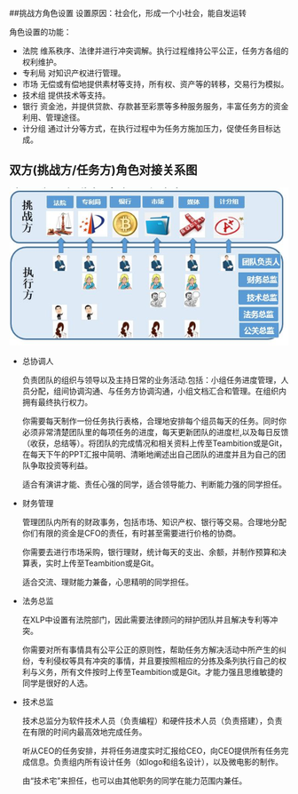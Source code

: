 ##挑战方角色设置
设置原因：社会化，形成一个小社会，能自发运转

角色设置的功能：

* 法院  维系秩序、法律并进行冲突调解。执行过程维持公平公正，任务方各组的权利维护。
* 专利局  对知识产权进行管理。
* 市场   无偿或有偿地提供素材等支持，所有权、资产等的转移，交易行为模拟。
* 技术组   提供技术等支持。
* 银行   资金池，并提供贷款、存款甚至彩票等多种服务服务，丰富任务方的资金利用、管理途径。
* 计分组   通过计分等方式，在执行过程中为任务方施加压力，促使任务目标达成。

## 双方(挑战方/任务方)角色对接关系图

![0](..\assets\digitized_tools\project&digital_recording\team13_huyue_01.jpg)

*  总协调人

     负责团队的组织与领导以及主持日常的业务活动.包括：小组任务进度管理，人员分配，组间协调沟通、与任务方协调沟通，小组文档汇合和管理。在组织内拥有最终执行权力。

     你需要每天制作一份任务执行表格，合理地安排每个组员每天的任务。同时你必须非常清楚团队里的每项任务的进度，每天更新团队的进度栏,以及每日反馈（收获，总结等）。将团队的完成情况和相关资料上传至Teambition或是Git，在每天下午的PPT汇报中简明、清晰地阐述出自己团队的进度并且为自己的团队争取投资等利益。

     适合有演讲才能、责任心强的同学，适合领导能力、判断能力强的同学担任。

*  财务管理

	管理团队内所有的财政事务，包括市场、知识产权、银行等交易。合理地分配你们有限的资金是CFO的责任，有时甚至需要进行价格的协商。

    你需要去进行市场采购，银行理财，统计每天的支出、余额，并制作预算和决算表，实时上传至Teambition或是Git。

    适合交流、理财能力兼备，心思精明的同学担任。


*  法务总监

    在XLP中设置有法院部门，因此需要法律顾问的辩护团队并且解决专利等冲突。

    你需要对所有事情具有公平公正的原则性，帮助任务方解决活动中所产生的纠纷，专利侵权等具有冲突的事情，并且要按照相应的分拣及条列执行自己的权利与义务，所有文件按时上传至Teambition或是Git。才能力强且思维敏捷的同学是很好的人选。

*  技术总监

    技术总监分为软件技术人员（负责编程）和硬件技术人员（负责搭建），负责在有限的时间内最高效地完成任务。

    听从CEO的任务安排，并将任务进度实时汇报给CEO，向CEO提供所有任务完成信息。负责组内所有设计任务（如logo和组名设计），以及微电影的制作。

    由“技术宅”来担任，也可以由其他职务的同学在能力范围内兼任。
